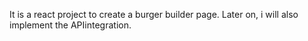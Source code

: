 It is a react project to create a burger builder page. Later on, i will also implement the APIintegration.
